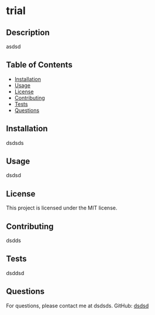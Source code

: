 # trial


  ## Description
  asdsd

  ## Table of Contents
  - [Installation](#installation)
  - [Usage](#usage)
  - [License](#license)
  - [Contributing](#contributing)
  - [Tests](#tests)
  - [Questions](#questions)

  ## Installation
  dsdsds

  ## Usage
  dsdsd

  ## License
  This project is licensed under the MIT license.
  
  ## Contributing
  dsdds

  ## Tests
  dsddsd

  ## Questions
  For questions, please contact me at dsdsds.
  GitHub: [dsdsd](https://github.com/dsdsd)
